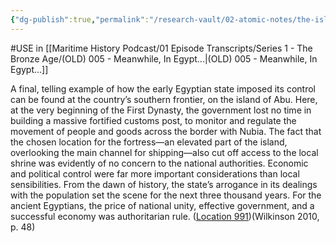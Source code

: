 ```yaml
---
{"dg-publish":true,"permalink":"/research-vault/02-atomic-notes/the-island-of-abu-was-a-fortress-used-to-control-nile-shipping-from-the-early-periods/"}
---
```


#USE in [[Maritime History Podcast/01 Episode Transcripts/Series 1 - The Bronze Age/(OLD) 005 - Meanwhile, In Egypt...\|(OLD) 005 - Meanwhile, In Egypt...]]

A final, telling example of how the early Egyptian state imposed its control can be found at the country’s southern frontier, on the island of Abu. Here, at the very beginning of the First Dynasty, the government lost no time in building a massive fortified customs post, to monitor and regulate the movement of people and goods across the border with Nubia. The fact that the chosen location for the fortress—an elevated part of the island, overlooking the main channel for shipping—also cut off access to the local shrine was evidently of no concern to the national authorities. Economic and political control were far more important considerations than local sensibilities. From the dawn of history, the state’s arrogance in its dealings with the population set the scene for the next three thousand years. For the ancient Egyptians, the price of national unity, effective government, and a successful economy was authoritarian rule. ([Location 991](https://readwise.io/to_kindle?action=open&asin=B004FGMZAI&location=991))(Wilkinson 2010, p. 48)